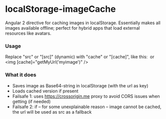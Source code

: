 # localStorage-imageCache
Angular 2 directive for caching images in localStorage. Essentially makes all images available offline; perfect for hybrid apps that load external resources like avatars.

### Usage
Replace "src" or "[src]" (dynamic) with "cache" or "[cache]", like this:
<img cache="https://someurl.com/myimage.jpg" />
or <img [cache]="getMyUrl('myimage')" />

### What it does
* Saves image as Base64-string in localStorage (with the url as key)
* Loads cached version if present
* Failsafe 1: uses https://crossorigin.me proxy to avoid CORS issues when getting (if needed)
* Failsafe 2: if – for some unexplainable reason – image cannot be cached, the url will be used as src as a fallback

